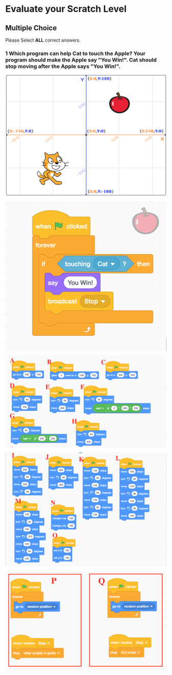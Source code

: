 # Evaluate your Scratch Level

## Multiple Choice  

Please Select **ALL** correct answers. 

### 1   Which program can help Cat to touch the Apple? Your program should make the Apple say "You Win!".  Cat should stop moving after the Apple says "You Win!". 

![](../.gitbook/assets/screenshot-2019-09-08-09.44.07.png)

![](../.gitbook/assets/screenshot-2019-09-08-10.18.25.png)

![](../.gitbook/assets/screenshot-2019-09-08-10.28.07.png)

![](../.gitbook/assets/screenshot-2019-09-08-10.28.24.png)

![](../.gitbook/assets/screenshot-2019-09-08-10.32.19.png)

